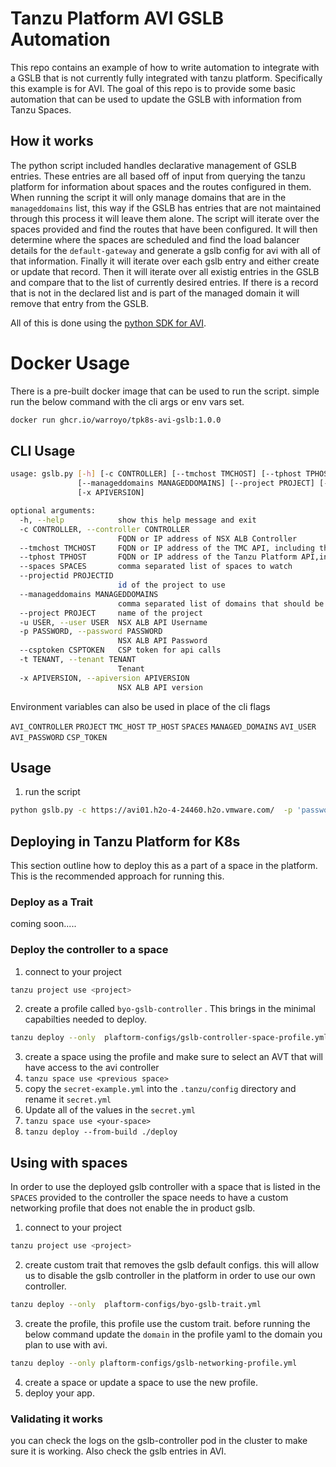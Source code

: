 # Tanzu Platform AVI GSLB Automation

This repo contains an example of how to write automation to integrate with a GSLB that is not currently fully integrated with tanzu platform. Specifically this example is for AVI. The goal of this repo is to provide some basic automation that can be used to update the GSLB with information from Tanzu Spaces. 

## How it works

The python script included handles declarative management of GSLB entries. These entries are all based off of input from querying the tanzu platform for information about spaces and the routes configured in them. When running the script it will only manage domains that are in the `manageddomains` list, this way if the GSLB has entries that are not maintained through this process it will leave them alone. The script will iterate over the spaces provided and find the routes that have been configured. It will then determine where the spaces are scheduled and find the load balancer details for the `default-gateway` and generate a gslb config for avi with all of that information. Finally it will iterate over each gslb entry and either create or update that record. Then it will iterate over all existig entries in the GSLB and compare that to the list of currently desired entries. If there is a record that is not in the declared list and is part of the managed domain it will remove that entry from the GSLB.

All of this is done using the [python SDK for AVI](https://github.com/avinetworks/sdk). 


# Docker Usage

There is a pre-built docker image that can be used to run the script. simple run the below command with the cli args or env vars set.

```bash
docker run ghcr.io/warroyo/tpk8s-avi-gslb:1.0.0
```

## CLI Usage

```bash
usage: gslb.py [-h] [-c CONTROLLER] [--tmchost TMCHOST] [--tphost TPHOST] [--spaces SPACES] [--projectid PROJECTID]
               [--manageddomains MANAGEDDOMAINS] [--project PROJECT] [-u USER] [-p PASSWORD] [--csptoken CSPTOKEN] [-t TENANT]
               [-x APIVERSION]

optional arguments:
  -h, --help            show this help message and exit
  -c CONTROLLER, --controller CONTROLLER
                        FQDN or IP address of NSX ALB Controller
  --tmchost TMCHOST     FQDN or IP address of the TMC API, including the scheme
  --tphost TPHOST       FQDN or IP address of the Tanzu Platform API,including the scheme
  --spaces SPACES       comma separated list of spaces to watch
  --projectid PROJECTID
                        id of the project to use
  --manageddomains MANAGEDDOMAINS
                        comma separated list of domains that should be managed
  --project PROJECT     name of the project
  -u USER, --user USER  NSX ALB API Username
  -p PASSWORD, --password PASSWORD
                        NSX ALB API Password
  --csptoken CSPTOKEN   CSP token for api calls
  -t TENANT, --tenant TENANT
                        Tenant
  -x APIVERSION, --apiversion APIVERSION
                        NSX ALB API version
```

Environment variables can also be used in place of the cli flags

`AVI_CONTROLLER`
`PROJECT`
`TMC_HOST`
`TP_HOST`
`SPACES`
`MANAGED_DOMAINS`
`AVI_USER`
`AVI_PASSWORD`
`CSP_TOKEN`


## Usage

1. run the script

```bash
python gslb.py -c https://avi01.h2o-4-24460.h2o.vmware.com/  -p 'password' -u admin -f gslb-api-example.yaml
```


## Deploying in Tanzu Platform for K8s

This section outline how to deploy this as a part of a space in the platform. This is the recommended approach for running this.

### Deploy as a Trait

coming soon.....


###  Deploy the controller to a space


1. connect to your project
```bash
tanzu project use <project>
```

2. create a profile called `byo-gslb-controller` . This brings in the minimal capabilties needed to deploy. 
   
```bash
tanzu deploy --only  plaftorm-configs/gslb-controller-space-profile.yml
```

3. create a space using the profile and make sure to select an AVT that will have access to the avi controller
4. `tanzu space use <previous space>`
5. copy the `secret-example.yml` into the `.tanzu/config` directory and rename it `secret.yml`
6. Update all of the values in the `secret.yml` 
5. `tanzu space use <your-space>`
6. `tanzu deploy --from-build ./deploy`


## Using with spaces

In order to use the deployed gslb controller with a space that is listed in the `SPACES` provided to the controller the space needs to have a custom networking profile that does not enable the in product gslb. 


1. connect to your project
```bash
tanzu project use <project>
```

2. create custom trait that removes the gslb default configs. this will allow us to disable the gslb controller in the platform in order to use our own controller.

```bash
tanzu deploy --only  plaftorm-configs/byo-gslb-trait.yml
```


3. create the profile, this profile use the custom trait. before running the below command update the `domain` in the profile yaml to the domain you plan to use with avi.
```bash
tanzu deploy --only plaftorm-configs/gslb-networking-profile.yml
```

4. create a space or update a space to use the new profile.
5. deploy your app.

### Validating it works

you can check the logs on the gslb-controller pod in the cluster to make sure it is working. Also check the gslb entries in AVI.
